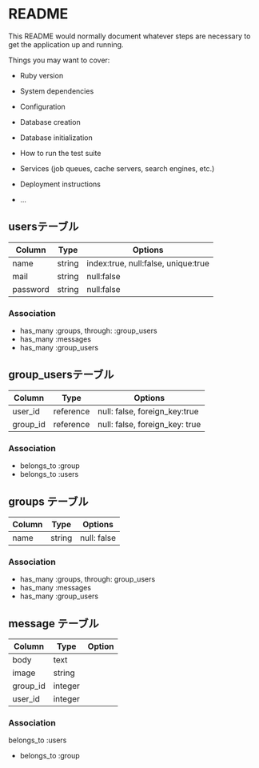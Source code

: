 # README

This README would normally document whatever steps are necessary to get the
application up and running.

Things you may want to cover:

* Ruby version

* System dependencies

* Configuration

* Database creation

* Database initialization

* How to run the test suite

* Services (job queues, cache servers, search engines, etc.)

* Deployment instructions

* ...

## usersテーブル

|Column|Type|Options|
|------|----|-------|
|name|string|index:true, null:false, unique:true|
|mail|string|null:false|
|password|string|null:false|

### Association
- has_many :groups, through: :group_users
- has_many :messages
- has_many :group_users


## group_usersテーブル

|Column|Type|Options|
|------|----|-------|
|user_id|reference|null: false, foreign_key:true|
|group_id|reference|null: false, foreign_key: true|

### Association
- belongs_to :group
- belongs_to :users

## groups テーブル

|Column|Type|Options|
|------|----|-------|
|name|string|null: false|


### Association
- has_many :groups, through: group_users
- has_many :messages
- has_many :group_users

## message テーブル
|Column|Type|Option|
|------|----|------|
|body|text||
|image|string||
|group_id|integer||
|user_id|integer||

### Association
belongs_to :users
- belongs_to :group